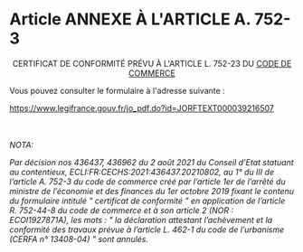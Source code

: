 # Article ANNEXE À L'ARTICLE A. 752-3

<p align='center'>CERTIFICAT DE CONFORMITÉ PRÉVU À L'ARTICLE L. 752-23 DU <a href='/affichCode.do?cidTexte=LEGITEXT000005634379&dateTexte=&categorieLien=cid'>CODE DE COMMERCE </a></p><p>Vous pouvez consulter le formulaire à l'adresse suivante :</p><p><a shape='rect' href='https://www.legifrance.gouv.fr/jo_pdf.do?id=JORFTEXT000039216507' target='_blank'> https://www.legifrance.gouv.fr/jo_pdf.do?id=JORFTEXT000039216507</a></p><br/><br/><i>NOTA:<p>Par décision nos 436437, 436962 du 2 août 2021 du Conseil d’Etat statuant au contentieux, ECLI:FR:CECHS:2021:436437.20210802, au 1° du III de l’article A. 752-3 du code de commerce créé par l’article 1er de l’arrêté du ministre de l’économie et des finances du 1er octobre 2019 fixant le contenu du formulaire intitulé " certificat de conformité " en application de l’article R. 752-44-8 du code de commerce et à son article 2 (NOR : ECOI1927871A), les mots : " la déclaration attestant l’achèvement et la conformité des travaux prévue à l’article L. 462-1 du code de l’urbanisme (CERFA n° 13408-04) " sont annulés.</p></i>